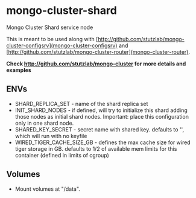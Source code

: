 # mongo-cluster-shard

Mongo Cluster Shard service node

This is meant to be used along with [http://github.com/stutzlab/mongo-cluster-configsrv](mongo-cluster-configsrv) and [http://github.com/stutzlab/mongo-cluster-router](mongo-cluster-router).

**Check http://github.com/stutzlab/mongo-cluster for more details and examples**

## ENVs

* SHARD_REPLICA_SET - name of the shard replica set
* INIT_SHARD_NODES - if defined, will try to initialize this shard adding those nodes as initial shard nodes. Important: place this configuration only in one shard node.
* SHARED_KEY_SECRET - secret name with shared key. defaults to '', which will run with no keyfile
* WIRED_TIGER_CACHE_SIZE_GB - defines the max cache size for wired tiger storage in GB. defaults to 1/2 of available mem limits for this container (defined in limits of cgroup)

## Volumes

* Mount volumes at "/data".
